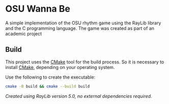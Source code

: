 # OSU Wanna Be

A simple implementation of the OSU rhythm game using the RayLib library and the C programming language. The game was created as part of an academic project

## Build

This project uses the [CMake](https://cmake.org) tool for the build process. So it is necessary to install [CMake](https://cmake.org), depending on your operating system.

Use the following to create the executable:

```bash
cmake -B build && cmake --build build
```

_Created using RayLib version 5.0, no external dependencies required._

